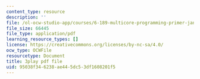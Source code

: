```yaml
---
content_type: resource
description: ''
file: /ol-ocw-studio-app/courses/6-189-multicore-programming-primer-january-iap-2007/95038f346238ae445dc53df1608201f5_V1BIvbUlhgU.pdf
file_size: 66445
file_type: application/pdf
learning_resource_types: []
license: https://creativecommons.org/licenses/by-nc-sa/4.0/
ocw_type: OCWFile
resourcetype: Document
title: 3play pdf file
uid: 95038f34-6238-ae44-5dc5-3df1608201f5
---
```

